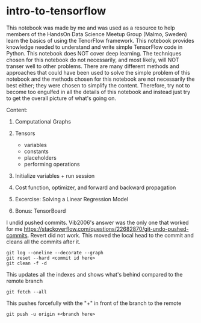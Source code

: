 # intro-to-tensorflow

This notebook was made by me and was used as a resource to help members of the HandsOn Data Science Meetup Group (Malmo, Sweden) learn 
the basics of using the TenorFlow framework. This notebook provides knowledge needed to understand and write simple TensorFlow code in 
Python. This notebook does NOT cover deep learning. The techniques chosen for this notebook do not necessarily, and most likely, 
will NOT transer well to other problems. There are many different methods and approaches that could have been used to solve the 
simple problem of this notebook and the methods chosen for this notebook are not necessarily the best either; they were chosen to 
simplify the content. Therefore, try not to become too engulfed in all the details of this notebook and instead 
just try to get the overall picture of what's going on.

Content:

1. Computational Graphs
2. Tensors
    - variables
    - constants
    - placeholders
    - performing operations
    
3. Initialize variables + run session
4. Cost function, optimizer, and forward and backward propagation
5. Excercise: Solving a Linear Regression Model
6. Bonus: TensorBoard


I undid pushed commits. 
Vib2006's answer was the only one that worked for me https://stackoverflow.com/questions/22682870/git-undo-pushed-commits. Revert did not work.
This moved the local head to the commit and cleans all the commits after it.
    
    git log --oneline --decorate --graph
    git reset --hard <commit id here>
    git clean -f -d
This updates all the indexes and shows what's behind compared to the remote branch
    
    git fetch --all
This pushes forcefully with the "+" in front of the branch to the remote
    
    git push -u origin +<branch here>